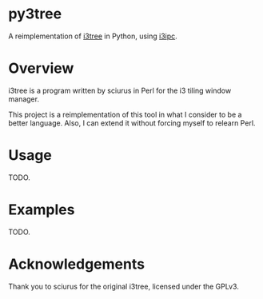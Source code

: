 # py3tree

A reimplementation of [i3tree](https://github.com/sciurus/i3tree) in Python, using [i3ipc](https://github.com/acrisci/i3ipc-python).

# Overview

i3tree is a program written by sciurus in Perl for the i3 tiling window manager.

This project is a reimplementation of
this tool in what I consider to be a better language. Also, I can extend it without forcing myself to relearn Perl.

# Usage

TODO.

# Examples

TODO.

# Acknowledgements

Thank you to sciurus for the original i3tree, licensed under the GPLv3.



